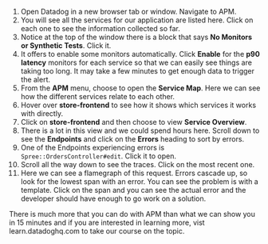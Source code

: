 1.  Open Datadog in a new browser tab or window. Navigate to APM.
2.  You will see all the services for our application are listed here. Click on each one to see the information collected so far.
3.  Notice at the top of the window there is a block that says **No Monitors or Synthetic Tests**. Click it. 
4.  It offers to enable some monitors automatically. Click **Enable** for the **p90 latency** monitors for each service so that we can easily see things are taking too long. It may take a few minutes to get enough data to trigger the alert.
5.  From the **APM** menu, choose to open the **Service Map**. Here we can see how the different services relate to each other.
6.  Hover over **store-frontend** to see how it shows which services it works with directly. 
7.  Click on **store-frontend** and then choose to view **Service Overview**. 
8.  There is a lot in this view and we could spend hours here. Scroll down to see the **Endpoints** and click on the **Errors** heading to sort by errors.
9.  One of the Endpoints experiencing errors is `Spree::OrdersController#edit`. Click it to open. 
10. Scroll all the way down to see the traces. Click on the most recent one. 
11. Here we can see a flamegraph of this request. Errors cascade up, so look for the lowest span with an error. You can see the problem is with a template. Click on the span and you can see the actual error and the developer should have enough to go work on a solution. 

There is much more that you can do with APM than what we can show you in 15 minutes and if you are interested in learning more, vist learn.datadoghq.com to take our course on the topic. 